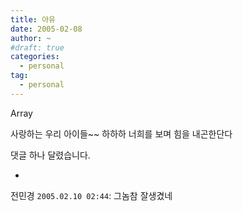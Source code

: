 ```yaml
---
title: 아유
date: 2005-02-08
author: ~
#draft: true
categories:
  - personal
tag:
  - personal
---
```




Array

사랑하는 우리 아이들~~
하하하
너희를 보며 힘을 내곤한단다


 댓글 하나 달렸습니다.

- 
 전민경 `2005.02.10 02:44`: 
그놈참 잘생겼네




